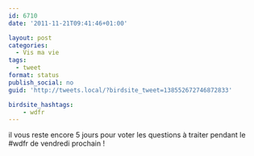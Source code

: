 ```yaml
---
id: 6710
date: '2011-11-21T09:41:46+01:00'

layout: post
categories:
  - Vis ma vie
tags:
  - tweet
format: status
publish_social: no
guid: 'http://tweets.local/?birdsite_tweet=138552672746872833'

birdsite_hashtags:
    - wdfr
---
```


il vous reste encore 5 jours pour voter les questions à traiter pendant le #wdfr de vendredi prochain !
